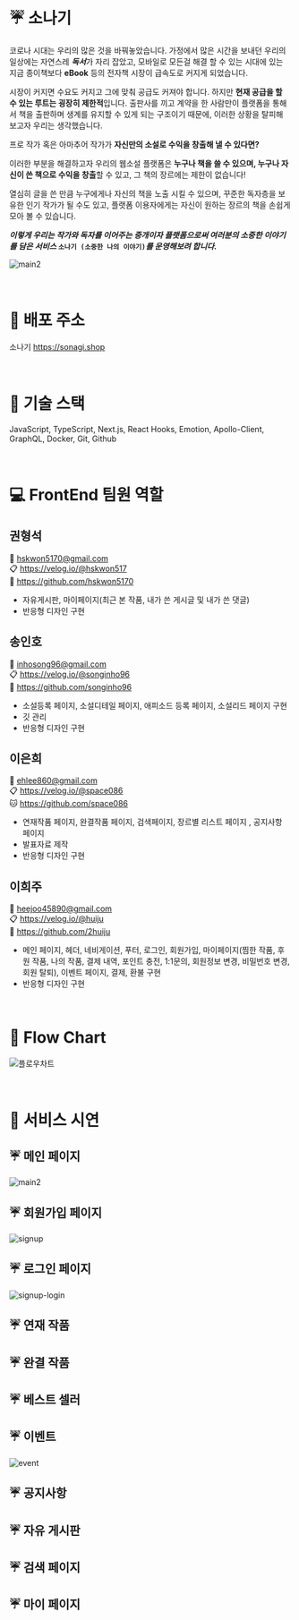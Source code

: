# :umbrella: 소나기
코로나 시대는 우리의 많은 것을 바꿔놓았습니다. 가정에서 많은 시간을 보내던 우리의 일상에는 자연스레 ***독서***가 자리 잡았고, 모바일로 모든걸 해결 할 수 있는 시대에 있는 지금 종이책보다 **eBook** 등의 전자책 시장이 급속도로 커지게 되었습니다. 

시장이 커지면 수요도 커지고 그에 맞춰 공급도 커져야 합니다. 하지만 **현재 공급을 할 수 있는 루트는 굉장히 제한적**입니다. 출판사를 끼고 계약을 한 사람만이 플랫폼을 통해서 책을 출판하며 생계를 유지할 수 있게 되는 구조이기 때문에, 이러한 상황을 탈피해 보고자 우리는 생각했습니다.

프로 작가 혹은 아마추어 작가가  **자신만의 소설로 수익을 창출해 낼 수 있다면?** 

이러한 부분을 해결하고자 우리의 웹소설 플랫폼은 **누구나 책을 쓸 수 있으며, 누구나 자신이 쓴 책으로 수익을 창출**할 수 있고, 그 책의 장르에는 제한이 없습니다!

열심히 글을 쓴 만큼 누구에게나 자신의 책을 노출 시킬 수 있으며, 꾸준한 독자층을 보유한 인기 작가가 될 수도 있고, 플랫폼 이용자에게는 자신이 원하는 장르의 책을 손쉽게 모아 볼 수 있습니다.

***이렇게 우리는 작가와 독자를 이어주는 중개이자 플랫폼으로써 여러분의 소중한 이야기를 담은 서비스* `소나기 (소중한 나의 이야기)`*를 운영해보려 합니다.*** 
</br>

![main2](https://user-images.githubusercontent.com/87798108/182107736-d37192cf-5c4c-4e70-b8f8-4bc139e821af.gif)

</br>

# :rainbow: 배포 주소
소나기 https://sonagi.shop

</br>

# :rainbow: 기술 스택
JavaScript, TypeScript, Next.js, React Hooks, Emotion, Apollo-Client, GraphQL, Docker, Git, Github

</br>

# :computer: FrontEnd 팀원 역할
## 권형석
:email: hskwon5170@gmail.com </br>
:clipboard: https://velog.io/@hskwon517 </br>
:bear: https://github.com/hskwon5170 </br>
- 자유게시판, 마이페이지(최근 본 작품, 내가 쓴 게시글 및 내가 쓴 댓글) </br>
- 반응형 디자인 구현

## 송인호
:email: inhosong96@gmail.com </br>
:clipboard: https://velog.io/@songinho96 </br>
:dog: https://github.com/songinho96 </br>
- 소설등록 페이지, 소설디테일 페이지, 애피소드 등록 페이지, 소설리드 페이지 구현
- 깃 관리
- 반응형 디자인 구현

## 이은희
:email: ehlee860@gmail.com </br>
:clipboard: https://velog.io/@space086 </br>
:cat: https://github.com/space086 </br>
- 연재작품 페이지, 완결작품 페이지, 검색페이지, 장르별 리스트 페이지 , 공지사항 페이지
- 발표자료 제작
- 반응형 디자인 구현

## 이희주
:email: heejoo45890@gmail.com </br>
:clipboard: https://velog.io/@huiju </br>
:rabbit: https://github.com/2huiju </br>
- 메인 페이지, 헤더, 네비게이션, 푸터, 로그인, 회원가입, 마이페이지(찜한 작품, 후원 작품, 나의 작품, 결제 내역, 포인트 충전, 1:1문의, 회원정보 변경, 비밀번호 변경, 회원 탈퇴), 이벤트 페이지, 결제, 환불 구현
- 반응형 디자인 구현

</br>

# :rainbow: Flow Chart
![플로우차트](https://user-images.githubusercontent.com/87798108/182109395-f8aa4294-8c6c-4b9c-8ad1-37bde78d38da.png)

</br>

# :rainbow: 서비스 시연
## :umbrella: 메인 페이지
![main2](https://user-images.githubusercontent.com/87798108/182107736-d37192cf-5c4c-4e70-b8f8-4bc139e821af.gif)
## :umbrella: 회원가입 페이지
![signup](https://user-images.githubusercontent.com/87798108/182114570-a72cfa9c-a8a6-4f6a-891d-feb4934a9d89.gif)
## :umbrella: 로그인 페이지
![signup-login](https://user-images.githubusercontent.com/87798108/182114550-edb915d0-009b-4225-a96f-6e9617437a7c.gif)
## :umbrella: 연재 작품

## :umbrella: 완결 작품

## :umbrella: 베스트 셀러

## :umbrella: 이벤트
![event](https://user-images.githubusercontent.com/87798108/182115024-e63617be-a0a0-4bc3-b6ce-53aabefe42e9.gif)
## :umbrella: 공지사항

## :umbrella: 자유 게시판

## :umbrella: 검색 페이지

## :umbrella: 마이 페이지



